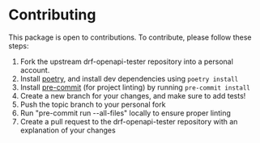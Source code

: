 # Contributing

This package is open to contributions. To contribute, please follow these steps:

1. Fork the upstream drf-openapi-tester repository into a personal account.
2. Install [poetry](https://python-poetry.org/), and install dev dependencies using ``poetry install``
3. Install [pre-commit](https://pre-commit.com/) (for project linting) by running ``pre-commit install``
4. Create a new branch for your changes, and make sure to add tests!
5. Push the topic branch to your personal fork
6. Run "pre-commit run --all-files" locally to ensure proper linting
6. Create a pull request to the drf-openapi-tester repository with an explanation of your changes
